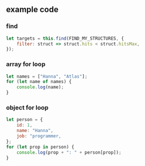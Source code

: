 

## example code

### find
```javascript
let targets = this.find(FIND_MY_STRUCTURES, {
    filter: struct => struct.hits < struct.hitsMax,
});
```

### array for loop
```javascript
let names = ["Hanna", "Atlas"];
for (let name of names) {
    console.log(name);
}
```

### object for loop
```javascript
let person = {
    id: 1,
    name: "Hanna",
    job: "programmer,
};
for (let prop in person) {
    console.log(prop + ": " + person[prop]);
}
```
